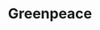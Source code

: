 ---
facebook: https://www.facebook.com/greenpeaceusa
instagram: https://instagram.com/greenpeaceusa/
logohandle: greenpeace
sort: greenpeace
title: Greenpeace
website: http://www.greenpeace.org/
wikipedia: https://en.wikipedia.org/wiki/Greenpeace
youtube: https://www.youtube.com/user/greenpeaceusa
---